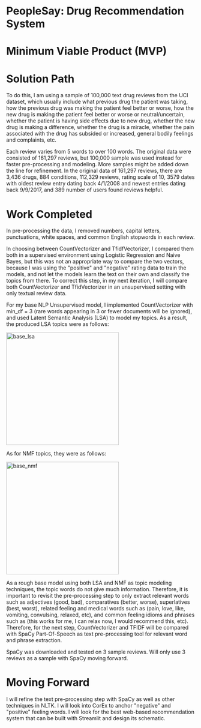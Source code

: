 # PeopleSay: Drug Recommendation System

# Minimum Viable Product (MVP)

# Solution Path

To do this, I am using a sample of 100,000 text drug reviews from the UCI dataset, which usually include what previous drug the patient was taking, how the previous drug was making the patient feel better or worse, how the new drug is making the patient feel better or worse or neutral/uncertain, whether the patient is having side effects due to new drug, whether the new drug is making a difference, whether the drug is a miracle, whether the pain associated with the drug has subsided or increased, general bodily feelings and complaints, etc. 

Each review varies from 5 words to over 100 words. The original data were consisted of 161,297 reviews, but 100,000 sample was used instead for faster pre-processing and modeling. More samples might be added down the line for refinement. In the original data of 161,297 reviews, there are 3,436 drugs, 884 conditions, 112,329 reviews, rating scale of 10, 3579 dates with oldest review entry dating back 4/1/2008 and newest entries dating back 9/9/2017, and 389 number of users found reviews helpful. 

# Work Completed

In pre-processing the data, I removed numbers, capital letters, punctuations, white spaces, and common English stopwords in each review.

In choosing between CountVectorizer and TfidfVectorizer, I compared them both in a supervised environment using Logistic Regression and Naive Bayes, but this was not an appropriate way to compare the two vectors, because I was using the "positive" and "negative" rating data to train the models, and not let the models learn the text on their own and classify the topics from there. To correct this step, in my next iteration, I will compare both CountVectorizer and TfidVectorizer in an unsupervised setting with only textual review data. 

For my base NLP Unsupervised model, I implemented CountVectorizer with min_df = 3 (rare words appearing in 3 or fewer documents will be ignored), and used Latent Semantic Analysis (LSA) to model my topics. As a result, the produced LSA topics were as follows:

<img width="300" alt="base_lsa" src="https://user-images.githubusercontent.com/67651332/162654061-a71dcfde-c9eb-4c07-a5c4-4db22bed0f76.PNG">

As for NMF topics, they were as follows:

<img width="300" alt="base_nmf" src="https://user-images.githubusercontent.com/67651332/162654089-09a25d86-eac1-4ae3-a5e8-b73b41d2815c.PNG">

As a rough base model using both LSA and NMF as topic modeling techniques, the topic words do not give much information. Therefore, it is important to revisit the pre-processing step to only extract relevant words such as adjectives (good, bad), comparatives (better, worse), superlatives (best, worst), related feeling and medical words such as (pain, love, like, vomiting, convulsing, relaxed, etc), and common feeling idioms and phrases such as (this works for me, I can relax now, I would recommend this, etc). Therefore, for the next step, CountVectorizer and TFIDF will be compared with SpaCy Part-Of-Speech as text pre-processing tool for relevant word and phrase extraction. 

SpaCy was downloaded and tested on 3 sample reviews. Will only use 3 reviews as a sample with SpaCy moving forward. 

# Moving Forward

I will refine the text pre-processing step with SpaCy as well as other techniques in NLTK. 
I will look into CorEx to anchor "negative" and "positive" feeling words. 
I will look for the best web-based recommendation system that can be built with Streamlit and design its schematic. 
